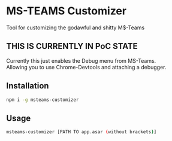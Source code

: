 # MS-TEAMS Customizer

Tool for customizing the godawful and shitty M$-Teams

## THIS IS CURRENTLY IN PoC STATE

Currently this just enables the Debug menu from MS-Teams.  
Allowing you to use Chrome-Devtools and attaching a debugger.

## Installation

```bash
npm i -g msteams-customizer
```

## Usage

```bash
msteams-customizer [PATH TO app.asar (without brackets)]
```
